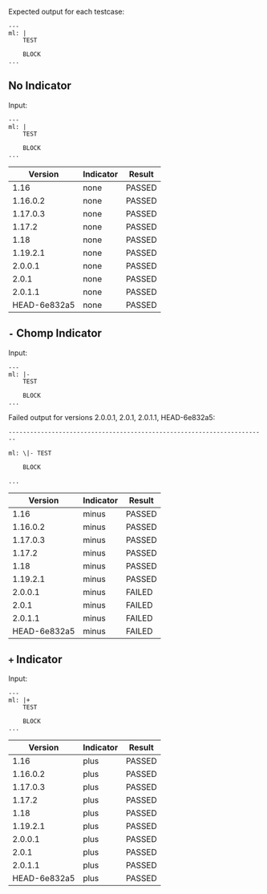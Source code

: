 
Expected output for each testcase:

```
---
ml: |
    TEST

    BLOCK
...
```

## No Indicator

Input:

```
---
ml: |
    TEST

    BLOCK
...
```


| **Version**  | **Indicator** | **Result** |
|--------------|---------------|------------|
| 1.16         | none          | PASSED     |
| 1.16.0.2     | none          | PASSED     |
| 1.17.0.3     | none          | PASSED     |
| 1.17.2       | none          | PASSED     |
| 1.18         | none          | PASSED     |
| 1.19.2.1     | none          | PASSED     |
| 2.0.0.1      | none          | PASSED     |
| 2.0.1        | none          | PASSED     |
| 2.0.1.1      | none          | PASSED     |
| HEAD-6e832a5 | none          | PASSED     |

## `-` Chomp Indicator

Input:

```
---
ml: |-
    TEST

    BLOCK
...
```

Failed output for versions 2.0.0.1, 2.0.1, 2.0.1.1, HEAD-6e832a5:

```
------------------------------------------------------------------------

ml: \|- TEST

    BLOCK

...
```

| **Version**  | **Indicator** | **Result** |
|--------------|---------------|------------|
| 1.16         | minus         | PASSED     |
| 1.16.0.2     | minus         | PASSED     |
| 1.17.0.3     | minus         | PASSED     |
| 1.17.2       | minus         | PASSED     |
| 1.18         | minus         | PASSED     |
| 1.19.2.1     | minus         | PASSED     |
| 2.0.0.1      | minus         | FAILED     |
| 2.0.1        | minus         | FAILED     |
| 2.0.1.1      | minus         | FAILED     |
| HEAD-6e832a5 | minus         | FAILED     |

## `+` Indicator

Input:

```
---
ml: |+
    TEST

    BLOCK
...
```

| **Version**  | **Indicator** | **Result** |
|--------------|---------------|------------|
| 1.16         | plus          | PASSED     |
| 1.16.0.2     | plus          | PASSED     |
| 1.17.0.3     | plus          | PASSED     |
| 1.17.2       | plus          | PASSED     |
| 1.18         | plus          | PASSED     |
| 1.19.2.1     | plus          | PASSED     |
| 2.0.0.1      | plus          | PASSED     |
| 2.0.1        | plus          | PASSED     |
| 2.0.1.1      | plus          | PASSED     |
| HEAD-6e832a5 | plus          | PASSED     |
